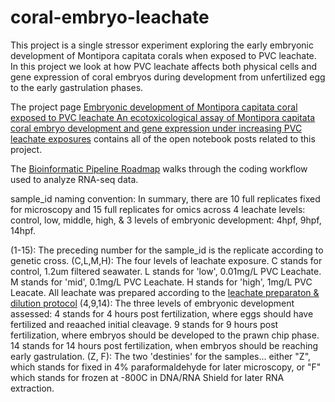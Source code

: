 # coral-embryo-leachate
This project is a single stressor experiment exploring the early embryonic development of Montipora capitata corals when exposed to PVC leachate. In this project we look at how PVC leachate affects both physical cells and gene expression of coral embryos during development from unfertilized egg to the early gastrulation phases. 

The project page [Embryonic development of Montipora capitata coral exposed to PVC leachate
An ecotoxicological assay of Montipora capitata coral embryo development and gene expression under increasing PVC leachate exposures](https://sarahtanja.github.io/quarto-blog/posts/projects/coral-leachate-heat.html) contains all of the open notebook posts related to this project. 

The [Bioinformatic Pipeline Roadmap](https://sarahtanja.github.io/quarto-blog/posts/projects/coral-embryo-leachate/bioinformatics-pipeline/pipeline-overview.html) walks through the coding workflow used to analyze RNA-seq data. 

sample_id naming convention: In summary, there are 10 full replicates fixed for microscopy and 15 full replicates for omics across 4 leachate levels: control, low, middle, high, & 3 levels of embryonic development: 4hpf, 9hpf, 14hpf. 

  (1-15): The preceding number for the sample_id is the replicate according to genetic cross.
  (C,L,M,H): The four levels of leachate exposure. C stands for control, 1.2um filtered seawater. L stands for 'low', 0.01mg/L PVC Leachate. M stands for 'mid', 0.1mg/L PVC Leachate. H stands for 'high', 1mg/L PVC Leacate. All leachate was prepared according to the [leachate preparaton & dilution protocol](https://sarahtanja.github.io/quarto-blog/posts/projects/anemone/leachate-protocol/leachate-protocol.html)
  (4,9,14): The three levels of embryonic development assessed: 4 stands for 4 hours post fertilization, where eggs should have fertilized and reaached initial cleavage. 9 stands for 9 hours post fertilization, where embryos should be developed to the prawn chip phase. 14 stands for 14 hours post fertilization, when embryos should be reaching early gastrulation. 
  (Z, F): The two 'destinies' for the samples... either "Z", which stands for fixed in 4% paraformaldehyde for later microscopy, or "F" which stands for frozen at -800C in DNA/RNA Shield for later RNA extraction. 
